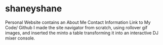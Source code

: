 # shaneyshane
Personal Website 
contains an 
About Me
Contact Information
Link to My Code/ Github
I made the site navigator from scratch, using rollover gif images, and inserted the minto a table transforming it into an interactive DJ mixer console. 
